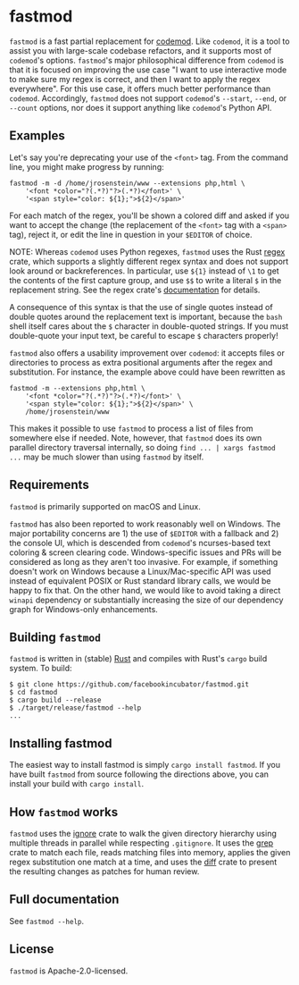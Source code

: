 # fastmod
`fastmod` is a fast partial replacement for
[codemod](https://github.com/facebook/codemod). Like `codemod`, it is
a tool to assist you with large-scale codebase refactors, and it
supports most of `codemod`'s options. `fastmod`'s major philosophical
difference from `codemod` is that it is focused on improving the use
case "I want to use interactive mode to make sure my regex is correct,
and then I want to apply the regex everywhere". For this use case, it
offers much better performance than `codemod`. Accordingly, `fastmod`
does not support `codemod`'s `--start`, `--end`, or `--count` options,
nor does it support anything like `codemod`'s Python API.

## Examples

Let's say you're deprecating your use of the `<font>` tag. From the
command line, you might make progress by running:

```
fastmod -m -d /home/jrosenstein/www --extensions php,html \
    '<font *color="?(.*?)"?>(.*?)</font>' \
    '<span style="color: ${1};">${2}</span>'
```

For each match of the regex, you'll be shown a colored diff and asked
if you want to accept the change (the replacement of the `<font>` tag
with a `<span>` tag), reject it, or edit the line in question in your
`$EDITOR` of choice.

NOTE: Whereas `codemod` uses Python regexes, `fastmod` uses the Rust
[regex](https://github.com/rust-lang/regex) crate, which supports a
slightly different regex syntax and does not support look around or
backreferences. In particular, use `${1}` instead of `\1` to get the
contents of the first capture group, and use `$$` to write a literal
`$` in the replacement string. See the regex crate's
[documentation](https://docs.rs/regex/#syntax) for details.

A consequence of this syntax is that the use of single quotes instead
of double quotes around the replacement text is important, because the
`bash` shell itself cares about the `$` character in double-quoted
strings. If you must double-quote your input text, be careful to
escape `$` characters properly!

`fastmod` also offers a usability improvement over `codemod`: it
accepts files or directories to process as extra positional arguments
after the regex and substitution. For instance, the example above
could have been rewritten as

```
fastmod -m --extensions php,html \
    '<font *color="?(.*?)"?>(.*?)</font>' \
    '<span style="color: ${1};">${2}</span>' \
    /home/jrosenstein/www
```

This makes it possible to use `fastmod` to process a list of files
from somewhere else if needed. Note, however, that `fastmod` does its
own parallel directory traversal internally, so doing `find ... |
xargs fastmod ...` may be much slower than using `fastmod` by itself.

## Requirements

`fastmod` is primarily supported on macOS and Linux.

`fastmod` has also been reported to work reasonably well on
Windows. The major portability concerns are 1) the use of `$EDITOR`
with a fallback and 2) the console UI, which is descended from
`codemod`'s ncurses-based text coloring & screen clearing
code. Windows-specific issues and PRs will be considered as long as
they aren't too invasive. For example, if something doesn't work on
Windows because a Linux/Mac-specific API was used instead of
equivalent POSIX or Rust standard library calls, we would be happy to
fix that. On the other hand, we would like to avoid taking a direct
`winapi` dependency or substantially increasing the size of our
dependency graph for Windows-only enhancements.

## Building `fastmod`

`fastmod` is written in (stable) [Rust](https://www.rust-lang.org/)
and compiles with Rust's `cargo` build system. To build:

```
$ git clone https://github.com/facebookincubator/fastmod.git
$ cd fastmod
$ cargo build --release
$ ./target/release/fastmod --help
...
```

## Installing fastmod
The easiest way to install fastmod is simply `cargo install
fastmod`. If you have built `fastmod` from source following the
directions above, you can install your build with `cargo install`.

## How `fastmod` works
`fastmod` uses the
[ignore](https://github.com/BurntSushi/ripgrep/tree/master/ignore)
crate to walk the given directory hierarchy using multiple threads in
parallel while respecting `.gitignore`. It uses the
[grep](https://github.com/BurntSushi/ripgrep/tree/master/crates/grep)
crate to match each file, reads matching files into memory, applies
the given regex substitution one match at a time, and uses the
[diff](https://github.com/utkarshkukreti/diff.rs) crate to present the
resulting changes as patches for human review.

## Full documentation

See `fastmod --help`.

## License
`fastmod` is Apache-2.0-licensed.
